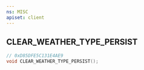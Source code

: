 ```yaml
---
ns: MISC
apiset: client
---
```

## CLEAR_WEATHER_TYPE_PERSIST

```c
// 0xD85DFE5C131E4AE9
void CLEAR_WEATHER_TYPE_PERSIST();
```





